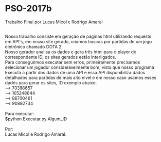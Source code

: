 # PSO-2017b
Trabalho Final por Lucas Micol e Rodrigo Amaral<br/><br/>

Nosso trabalho consiste em geração de páginas html utilizando requests em API's, em nosso site gerado, criamos buscas por partidas de um jogo eletrônico chamado DOTA 2.<br/>
Nosso gerador analisa os dados e gera três html para o player de correspondente ID, os sites gerados estão interligados.<br/>
Para conseguirmos executar sem erros, primeiramente precisamos selecionar um jogador consideravelmente bom, visto que nosso programa Executa a partir dos dados de uma API e essa API disponibiliza dados detalhados para partidas de mais alto nível e em nosso caso usamos esses dados para gerar os sites, ID exemplo abaixo:<br/>
--> 70388657<br/>
--> 105248644<br/>
--> 86700461<br/>
--> 90892734<br/>
<br/>
Para executar:<br/>
$python Executar.py Algum_ID<br/>
<br/>
Por:<br/>
Lucas Micol e Rodrigo Amaral.
